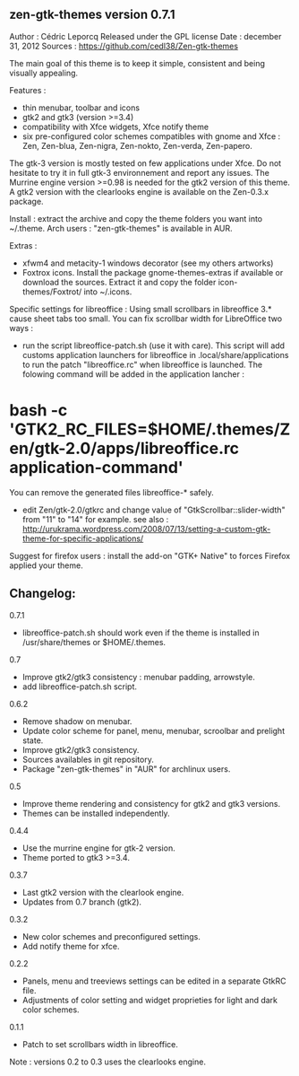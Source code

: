 zen-gtk-themes version 0.7.1
----------------------------

Author : Cédric Leporcq
Released under the GPL license
Date : december 31, 2012
Sources : https://github.com/cedl38/Zen-gtk-themes

The main goal of this theme is to keep it simple, consistent and being visually appealing.

Features :
 - thin menubar, toolbar and icons
 - gtk2 and gtk3 (version >=3.4)
 - compatibility with Xfce widgets, Xfce notify theme
 - six pre-configured color schemes compatibles with gnome and Xfce : Zen, Zen-blua, Zen-nigra, Zen-nokto, Zen-verda, Zen-papero.

The gtk-3 version is mostly tested on few applications under Xfce. Do not hesitate to try it in full gtk-3 environnement and report any issues.
The Murrine engine version >=0.98 is needed for the gtk2 version of this theme. A gtk2 version with the clearlooks engine is available on the Zen-0.3.x package.

Install : extract the archive and copy the theme folders you want into ~/.theme.
Arch users : "zen-gtk-themes" is available in AUR.

Extras :
 - xfwm4 and metacity-1 windows decorator (see my others artworks)
 - Foxtrox icons. Install the package gnome-themes-extras if available or download the sources. Extract it and copy the folder icon-themes/Foxtrot/ into ~/.icons.

Specific settings for libreoffice :
Using small scrollbars in libreoffice 3.* cause sheet tabs too small. You can fix scrollbar width for LibreOffice two ways :
- run the script libreoffice-patch.sh (use it with care). This script will add customs application launchers for libreoffice in .local/share/applications to run the patch "libreoffice.rc" when libreoffice is launched. The folowing command will be added in the application lancher :
# bash -c 'GTK2_RC_FILES=$HOME/.themes/Zen/gtk-2.0/apps/libreoffice.rc application-command'
You can remove the generated files libreoffice-* safely.
- edit Zen/gtk-2.0/gtkrc and change value of "GtkScrollbar::slider-width" from "11" to "14" for example.
see also :
http://urukrama.wordpress.com/2008/07/13/setting-a-custom-gtk-theme-for-specific-applications/

Suggest for firefox users : install the add-on "GTK+ Native" to forces Firefox applied your theme.

Changelog:
----------
0.7.1
- libreoffice-patch.sh should work even if the theme is installed in /usr/share/themes or $HOME/.themes.

0.7
- Improve gtk2/gtk3 consistency : menubar padding, arrowstyle.
- add libreoffice-patch.sh script.

0.6.2
- Remove shadow on menubar.
- Update color scheme for panel, menu, menubar, scroolbar and prelight state.
- Improve gtk2/gtk3 consistency.
- Sources availables in git repository.
- Package "zen-gtk-themes" in "AUR" for archlinux users.

0.5
- Improve theme rendering and consistency for gtk2 and gtk3 versions.
- Themes can be installed independently.

0.4.4
- Use the murrine engine for gtk-2 version.
- Theme ported to gtk3 >=3.4.

0.3.7
- Last gtk2 version with the clearlook engine.
- Updates from 0.7 branch (gtk2).

0.3.2
- New color schemes and preconfigured settings.
- Add notify theme for xfce.

0.2.2
- Panels, menu and treeviews settings can be edited in a separate GtkRC file.
- Adjustments of color setting and widget proprieties for light and dark color schemes.

0.1.1
- Patch to set scrollbars width in libreoffice.

Note : versions 0.2 to 0.3 uses the clearlooks engine.
